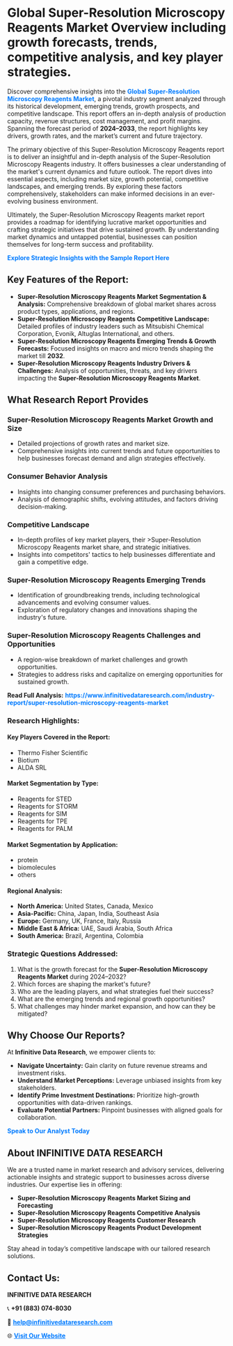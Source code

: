 <h1>Global Super-Resolution Microscopy Reagents Market Overview including growth forecasts, trends, competitive analysis, and key player strategies.</h1>
<p>
Discover comprehensive insights into the 
<a href="https://www.infinitivedataresearch.com/industry-report/super-resolution-microscopy-reagents-market" rel="dofollow" style="color: #007BFF; text-decoration: none;"><strong>Global Super-Resolution Microscopy Reagents Market</strong></a>, a pivotal industry segment analyzed through its historical development, emerging trends, growth prospects, and competitive landscape. This report offers an in-depth analysis of production capacity, revenue structures, cost management, and profit margins. Spanning the forecast period of <strong>2024–2033</strong>, the report highlights key drivers, growth rates, and the market’s current and future trajectory.
</p>
<p>
The primary objective of this Super-Resolution Microscopy Reagents report is to deliver an insightful and in-depth analysis of the Super-Resolution Microscopy Reagents industry. It offers businesses a clear understanding of the market's current dynamics and future outlook. The report dives into essential aspects, including market size, growth potential, competitive landscapes, and emerging trends. By exploring these factors comprehensively, stakeholders can make informed decisions in an ever-evolving business environment.
</p>
<p>
Ultimately, the Super-Resolution Microscopy Reagents market report provides a roadmap for identifying lucrative market opportunities and crafting strategic initiatives that drive sustained growth. By understanding market dynamics and untapped potential, businesses can position themselves for long-term success and profitability.
</p>
<p>
<a href="https://www.infinitivedataresearch.com/request-sample/reportId=105919" style="color: #007BFF; text-decoration: none;"><strong>Explore Strategic Insights with the Sample Report Here</strong></a>
</p>

<h2>Key Features of the Report:</h2>
<ul>
<li><strong>Super-Resolution Microscopy Reagents Market Segmentation & Analysis:</strong> Comprehensive breakdown of global market shares across product types, applications, and regions.</li>
<li><strong>Super-Resolution Microscopy Reagents Competitive Landscape:</strong> Detailed profiles of industry leaders such as Mitsubishi Chemical Corporation, Evonik, Altuglas International, and others.</li>
<li><strong>Super-Resolution Microscopy Reagents Emerging Trends & Growth Forecasts:</strong> Focused insights on macro and micro trends shaping the market till <strong>2032</strong>.</li>
<li><strong>Super-Resolution Microscopy Reagents Industry Drivers & Challenges:</strong> Analysis of opportunities, threats, and key drivers impacting the <strong>Super-Resolution Microscopy Reagents Market</strong>.</li>
</ul>

<h2>What Research Report Provides</h2>
<h3>Super-Resolution Microscopy Reagents Market Growth and Size</h3>
<ul>
<li>Detailed projections of growth rates and market size.</li>
<li>Comprehensive insights into current trends and future opportunities to help businesses forecast demand and align strategies effectively.</li>
</ul>

<h3>Consumer Behavior Analysis</h3>
<ul>
<li>Insights into changing consumer preferences and purchasing behaviors.</li>
<li>Analysis of demographic shifts, evolving attitudes, and factors driving decision-making.</li>
</ul>

<h3>Competitive Landscape</h3>
<ul>
<li>In-depth profiles of key market players, their >Super-Resolution Microscopy Reagents market share, and strategic initiatives.</li>
<li>Insights into competitors' tactics to help businesses differentiate and gain a competitive edge.</li>
</ul>

<h3>Super-Resolution Microscopy Reagents Emerging Trends</h3>
<ul>
<li>Identification of groundbreaking trends, including technological advancements and evolving consumer values.</li>
<li>Exploration of regulatory changes and innovations shaping the industry's future.</li>
</ul>

<h3>Super-Resolution Microscopy Reagents Challenges and Opportunities</h3>
<ul>
<li>A region-wise breakdown of market challenges and growth opportunities.</li>
<li>Strategies to address risks and capitalize on emerging opportunities for sustained growth.</li>
</ul>
<p><strong>Read Full Analysis:</strong> <a href="https://www.infinitivedataresearch.com/industry-report/super-resolution-microscopy-reagents-market" rel="dofollow" style="color: #007BFF; text-decoration: none;"><strong>https://www.infinitivedataresearch.com/industry-report/super-resolution-microscopy-reagents-market</strong></a></p>
<h3>Research Highlights:</h3>
<h4>Key Players Covered in the Report:</h4>
<ul><li>Thermo Fisher Scientific</li><li>Biotium</li><li>ALDA SRL</li></ul>
<h4>Market Segmentation by Type:</h4>
<ul><li>Reagents for STED</li><li>Reagents for STORM</li><li>Reagents for SIM</li><li>Reagents for TPE</li><li>Reagents for PALM</li></ul>
<h4>Market Segmentation by Application:</h4>
<ul><li>protein</li><li>biomolecules</li><li>others</li></ul>

<h4>Regional Analysis:</h4>
<ul>
<li><strong>North America:</strong> United States, Canada, Mexico</li>
<li><strong>Asia-Pacific:</strong> China, Japan, India, Southeast Asia</li>
<li><strong>Europe:</strong> Germany, UK, France, Italy, Russia</li>
<li><strong>Middle East & Africa:</strong> UAE, Saudi Arabia, South Africa</li>
<li><strong>South America:</strong> Brazil, Argentina, Colombia</li>
</ul>

<h3>Strategic Questions Addressed:</h3>
<ol>
<li>What is the growth forecast for the <strong>Super-Resolution Microscopy Reagents Market</strong> during 2024–2032?</li>
<li>Which forces are shaping the market's future?</li>
<li>Who are the leading players, and what strategies fuel their success?</li>
<li>What are the emerging trends and regional growth opportunities?</li>
<li>What challenges may hinder market expansion, and how can they be mitigated?</li>
</ol>

<h2>Why Choose Our Reports?</h2>
<p>At <strong>Infinitive Data Research</strong>, we empower clients to:</p>
<ul>
<li><strong>Navigate Uncertainty:</strong> Gain clarity on future revenue streams and investment risks.</li>
<li><strong>Understand Market Perceptions:</strong> Leverage unbiased insights from key stakeholders.</li>
<li><strong>Identify Prime Investment Destinations:</strong> Prioritize high-growth opportunities with data-driven rankings.</li>
<li><strong>Evaluate Potential Partners:</strong> Pinpoint businesses with aligned goals for collaboration.</li>
</ul>
<p><a href="https://www.infinitivedataresearch.com/industry-report/super-resolution-microscopy-reagents-market" rel="dofollow" style="color: #007BFF; text-decoration: none;"><strong>Speak to Our Analyst Today</strong></a></p>

<h2>About INFINITIVE DATA RESEARCH</h2>
<p>We are a trusted name in market research and advisory services, delivering actionable insights and strategic support to businesses across diverse industries. Our expertise lies in offering:</p>
<ul>
<li><strong>Super-Resolution Microscopy Reagents Market Sizing and Forecasting</strong></li>
<li><strong>Super-Resolution Microscopy Reagents Competitive Analysis</strong></li>
<li><strong>Super-Resolution Microscopy Reagents Customer Research</strong></li>
<li><strong>Super-Resolution Microscopy Reagents Product Development Strategies</strong></li>
</ul>
<p>Stay ahead in today’s competitive landscape with our tailored research solutions.</p>

<h2>Contact Us:</h2>
<p><strong>INFINITIVE DATA RESEARCH</strong></p>
<p>📞 <strong>+91 (883) 074-8030</strong></p>
<p>📧 <strong><a href="mailto:help@infinitivedataresearch.com" style="color: #007BFF;">help@infinitivedataresearch.com</a></strong></p>
<p>🌐 <strong><a href="https://www.infinitivedataresearch.com" rel="dofollow" style="color: #007BFF;">Visit Our Website</a></strong></p>